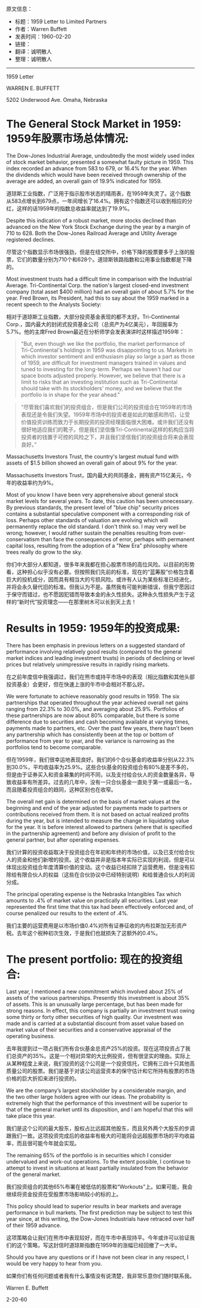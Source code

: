 原文信息：

- 标题：1959 Letter to Limited Partners
- 作者：Warren Buffett
- 发表时间：1960-02-20
- 链接：
- 翻译：诚明散人
- 整理：诚明散人
---

1959 Letter  

WARREN E. BUFFETT  

5202 Underwood Ave. Omaha, Nebraska

# The General Stock Market in 1959: 1959年股票市场总体情况:

The Dow-Jones Industrial Average, undoubtedly the most widely used index of stock market behavior, presented a somewhat faulty picture in 1959. This index recorded an advance from 583 to 679, or 16.4% for the year. When the dividends which would have been received through ownership of the average are added, an overall gain of 19.9% indicated for 1959.

道琼斯工业指数，广泛用于指示股市状态的晴雨表，在1959年失灵了。这个指数从583点增长到679点，一年间增长了16.4%。拥有这个指数还可以收到相应的分红，这样的话1959年的指数总收益率就达到了19.9%。

Despite this indication of a robust market, more stocks declined than advanced on the New York Stock Exchange during the year by a margin of 710 to 628. Both the Dow-Jones Railroad Average and Utility Average registered declines.

尽管这个指数显示市场很强劲，但是在纽交所中，价格下降的股票要多于上涨的股票，它们的数量分别为710个和628个。道琼斯铁路指数和公用事业指数都是下降的。

Most investment trusts had a difficult time in comparison with the Industrial Average. Tri-Continental Corp. the nation's largest closed-end investment company (total asset $400 million) had an overall gain of about 5.7% for the year. Fred Brown, its President, had this to say about the 1959 marked in a recent speech to the Analysts Society:

相对于道琼斯工业指数，大部分投资基金表现的都不太好。Tri-Continental Corp.，国内最大的封闭式投资基金公司（总资产为4亿美元），年回报率为5.7%。他的主席Fred Brown最近在分析师学会发表演讲时这样描述1959年：

> "But, even though we like the portfolio, the market performance of Tri-Continental's holdings in 1959 was disappointing to us. Markets in which investor sentiment and enthusiasm play so large a part as those of 1959, are difficult for investment managers trained in values and tuned to investing for the long-term. Perhaps we haven't had our space boots adjusted properly. However, we believe that there is a limit to risks that an investing institution such as Tri-Continental should take with its stockholders' money, and we believe that the portfolio is in shape for the year ahead."

>“尽管我们喜欢我们的投资组合，但是我们公司的投资组合在1959年的市场表现还是令我们失望。1959年市场中的投资者是如此的敏感和热切，让受价值投资训练而致力于长期投资的投资经理面临很大困难。或许我们还没有很好地适应我们的靴子。但是我们坚信像Tri-Continental这样的机构应当将投资者的钱置于可控的风险之下，并且我们坚信我们的投资组合将来会表现良好。”

Massachusetts Investors Trust, the country's largest mutual fund with assets of $1.5 billion showed an overall gain of about 9% for the year.

Massachusetts Investors Trust，国内最大的共同基金，拥有资产15亿美元，今年的收益率约为9%。

Most of you know I have been very apprehensive about general stock market levels for several years. To date, this caution has been unnecessary. By previous standards, the present level of "blue chip" security prices contains a substantial speculative component with a corresponding risk of loss. Perhaps other standards of valuation are evolving which will permanently replace the old standard. I don't think so. I may very well be wrong; however, I would rather sustain the penalties resulting from over-conservatism than face the consequences of error, perhaps with permanent capital loss, resulting from the adoption of a "New Era" philosophy where trees really do grow to the sky.

你们中大部分人都知道，很多年来我都在担心股票市场的高位风险。以目前的形势看，这种担心似乎没有必要。但按照我们先前的标准，现在的“蓝筹股”价格包含着巨大的投机成分，因而具有相当大的亏损风险。或许有人认为某些标准已经进化，并将会永久替代旧的标准。但我认为不是。虽然我有可能判断错误，但我宁愿因过于保守而错过，也不愿因犯错而导致本金的永久性损失。这种永久性损失产生于这样的“新时代”投资理念——在那里树木可以长到天上去！

# Results in 1959: 1959年的投资成果:

There has been emphasis in previous letters on a suggested standard of performance involving relatively good results (compared to the general market indices and leading investment trusts) in periods of declining or level prices but relatively unimpressive results in rapidly rising markets.

在之前年度信中我强调过，我们在熊市或持平市场中的表现（相比指数和其他头部投资基金）会更好，但在快速上涨的牛市中会相对不那么好。

We were fortunate to achieve reasonably good results in 1959. The six partnerships that operated throughout the year achieved overall net gains ranging from 22.3% to 30.0%, and averaging about 25.9%. Portfolios of these partnerships are now about 80% comparable, but there is some difference due to securities and cash becoming available at varying times, payments made to partners, etc. Over the past few years, there hasn't been any partnership which has consistently been at the top or bottom of performance from year to year, and the variance is narrowing as the portfolios tend to become comparable.

但在1959年，我们很幸运地表现良好。我们的6个合伙基金的收益率分别从22.3%到30.0%，平均收益率为25.9%。这些合伙基金的投资组合有80%是差不多的，但是由于证券买入和资金募集的时间不同，以及支付给合伙人的资金数量各异，导致收益率有所差异。过去的几年中，没有一只合伙基金一直处于第一或最后一名，而且随着投资组合的趋同，这种区别也在收窄。

The overall net gain is determined on the basis of market values at the beginning and end of the year adjusted for payments made to partners or contributions received from them. It is not based on actual realized profits during the year, but is intended to measure the change in liquidating value for the year. It is before interest allowed to partners (where that is specified in the partnership agreement) and before any division of profit to the general partner, but after operating expenses.

我们计算的投资收益取决于投资组合在年初和年终的市场价值，以及已支付给合伙人的资金和他们新增的投资。这个收益并非是指本年实际已实现的利润，但是可以体现出投资组合年度清算价值的变动。这个收益已经扣除了运营费用，但是没有扣除给有限合伙人的权益（这些在合伙协议中已经特别说明）和给普通合伙人的利润分成。

The principal operating expense is the Nebraska Intangibles Tax which amounts to .4% of market value on practically all securities. Last year represented the first time that this tax had been effectively enforced and, of course penalized our results to the extent of .4%.

我们主要的运营费用是以市场价值0.4%对所有证券征收的内布拉斯加无形资产税。去年这个税种初次生效，于是我们也就损失了这额外的0.4%。

# The present portfolio: 现在的投资组合:

Last year, I mentioned a new commitment which involved about 25% of assets of the various partnerships. Presently this investment is about 35% of assets. This is an unusually large percentage, but has been made for strong reasons. In effect, this company is partially an investment trust owing some thirty or forty other securities of high quality. Our investment was made and is carried at a substantial discount from asset value based on market value of their securities and a conservative appraisal of the operating business.

去年我提到过一项占我们所有合伙基金总资产25%的投资。现在这项投资占了我们总资产的35%。这是一个相对异常的大比例投资，但有很坚实的理由。实际上从某种程度上来说，我们投资的这个公司是一个投资信托，它拥有三四十只其他高质量公司的股票。我们是基于对该公司运营资本的保守估计和它所持有股票的市场价格的巨大折扣来进行投资的。

We are the company’s largest stockholder by a considerable margin, and the two other large holders agree with our ideas. The probability is extremely high that the performance of this investment will be superior to that of the general market until its disposition, and I am hopeful that this will take place this year.

我们是这个公司的最大股东，股权占比远超其他股东，而且另外两个大股东的步调跟我们一致。这项投资完成后的收益率有极大的可能将会远超股票市场的平均收益率，而且很可能今年就会实现。

The remaining 65% of the portfolio is in securities which I consider undervalued and work-out operations. To the extent possible, I continue to attempt to invest in situations at least partially insulated from the behavior of the general market.

我们投资组合的其他65%布署在被低估的股票和“Workouts”上。如果可能，我会继续将资金投资在受股票市场影响较小的标的上。

This policy should lead to superior results in bear markets and average performance in bull markets. The first prediction may be subject to test this year since, at this writing, the Dow-Jones Industrials have retraced over half of their 1959 advance.

这项策略会让我们在熊市中表现较好，而在牛市中表现持平。今年或许可以验证我们的这个策略，写这封信时道琼斯指数在1959年的涨幅已经回撤了一大半。

Should you have any questions or if I have not been clear in any respect, I would be very happy to hear from you.

如果你们有任何问题或者我有什么事情没有说清楚，我非常乐意你们随时联系我。

Warren E. Buffett 

2-20-60